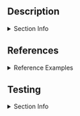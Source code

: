 ## Description
<details>
<summary>Section Info</summary>
  <p>

  > Add a short description about your pull-request here.<br />
  > The description should not be more than a paragraph,<br />
  > unless the work warants it.<br />
  </p>
</details>


## References
<details>
  <summary>Reference Examples</summary>
  <p>

  > - Jira: https://jira.com/jira-1234
  > - Slack Context: https://org.slack.com/archives/ABCD/1234
  > - Ref: https://resource.com/something/we/found/useful
  > - Related to: https://github.com/owner/repo/pull/123
  > - Blocked by: https://github.com/owner/repo/pull/123
  </p>
</details>


## Testing
<details>
  <summary>Section Info</summary>
  <p>

  > Add bullet points on how to test, if applicable.
  </p>
</details>

